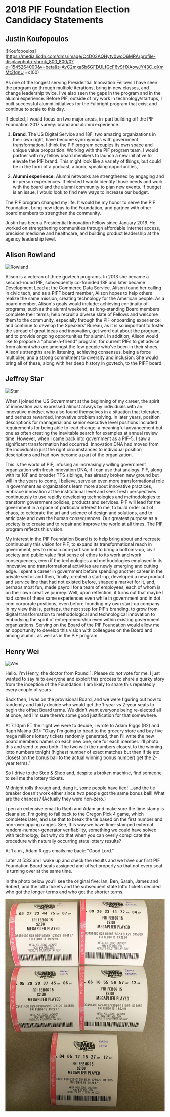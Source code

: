 # 2018 PIF Foundation Election Candidacy Statements

## Justin Koufopoulos

![Koufopoulos](https://media.licdn.com/dms/image/C4D03AQHytv0wcO6MRA/profile-displayphoto-shrink_800_800/0?e=1545264000&v=beta&t=AvC2mxa6b6GFDULfGcF6vSHXAowJY43C_qXmMt3fgnU =x100)

As one of the longest serving Presidential Innovation Fellows I have seen the program go through multiple iterations, bring in new classes, and change leadership twice. I’ve also seen the gaps in the program and in the alumni experience. Before PIF, outside of my work in technology/startups, I built successful alumni initiatives for the Fulbright program that exist and continue to scale to this day.

If elected, I would focus on two major areas, in-part building off the PIF Foundation 2017 survey: brand and alumni experience.

1. **Brand**. The US Digital Service and 18F, two amazing organizations in their own right, have become synonymous with government transformation. I think the PIF program occupies its own space and unique value proposition. Working with the PIF program team, I would partner with my fellow board members to launch a new initiative to elevate the PIF brand. This might look like a variety of things, but could be in the form of a podcast, a book, speaking opportunities,

2. **Alumni experience**. Alumni networks are strengthened by engaging and in-person experiences. If elected I would identify those needs and work with the board and the alumni community to plan new events. If budget is an issue, I would look to find new ways to increase our budget.

The PIF program changed my life. It would be my honor to serve the PIF Foundation, bring new ideas to the Foundation,  and partner with other board members to strengthen the community.

Justin has been a Presidential Innovation Fellow since January 2016. He worked on strengthening communities through affordable Internet access, precision medicine and healthcare, and building product leadership at the agency leadership level.


## Alison Rowland

![Rowland](https://avatars1.githubusercontent.com/u/166715?s=460&v=4)

Alison is a veteran of three govtech programs. In 2013 she became a second-round PIF, subsequently co-founded 18F and later became Development Lead at the Commerce Data Service. Alison found her calling in civic tech, and as a PIFF board member, Alison hopes to help others realize the same mission, creating technology for the American people. As a board member, Alison's goals would include: achieving continuity of programs, such as the alumni weekend, as long-standing Board members complete their terms; help recruit a diverse slate of Fellows and welcome them to the community, especially through the PIF onboarding experience; and continue to develop the Speakers' Bureau, as it is so important to foster the spread of great ideas and innovation, get word out about the program, and to provide ongoing opportunities for alumni. In addition, Alison would like to propose a "phone-a-friend" program, for current PIFs to get advice from alumni who are amongst the few people who've been in their shoes. Alison's strengths are in listening, achieving consensus, being a force multiplier, and a strong commitment to diversity and inclusion. She would bring all of these, along with her deep history in govtech, to the PIFF board.

## Jeffrey Star

![Star](https://presidentialinnovationfellows.gov/assets/images/2017/starr-jeffrey-headshot.jpg)

When I joined the US Government at the beginning of my career, the spirit of innovation was expressed almost always by individuals with an innovative mindset who also found themselves in a situation that tolerated, and perhaps rewarded, innovative problem solving.  In later years, position descriptions for managerial and senior executive level positions included requirements for being able to lead change, a meaningful advancement but one as often creating the inevitable search for examples at annual review time.  However, when I came back into government as a PIF-5, I saw a significant transformation had occurred.  Innovation DNA had moved from the individual in just the right circumstances to individual position descriptions and had now become a part of the organization.  

This is the world of PIF, infusing an increasingly willing government organization with fresh innovation DNA, if I can use that analogy.  PIF, along with its 18F and broader TTS siblings, has already broken new ground but will in the years to come, I believe, serve an even more transformational role in government as organizations learn more about innovative practices, embrace innovation at the institutional level and seek fresh perspectives continuously to use rapidly developing technologies and methodologies to transform government policies, products and services.  PIF will lead for the government in a space of particular interest to me, to build order out of chaos, to celebrate the art and science of design and solutions, and to anticipate and own the human consequences.  Our greatest purpose as a society is to create and to repair and improve the world at all times.  The PIF program reflects this vision.  

My interest in the PIF Foundation Board is to help bring about and recreate continuously this vision for PIF, to expand its transformational reach in government, yes to remain non-partisan but to bring a bottoms-up, civil society and public value first sense of ethos to its work and work consequences, even if the technologies and methodologies employed in its innovative and transformational activities are newly emerging and cutting edge.  I spent a career in government before spending another career in the private sector and then, finally, created a start-up, developed a new product and service line that had not existed before, shaped a market for it, and, perhaps most fun, made payroll for a team of employees, each of whom is on their own creative journey. Well, upon reflection, it turns out that maybe I had some of these same experiences even while in government and in dot com corporate positions, even before founding my own start-up company.  In my view this is, perhaps, the next step for PIF’s branding, to grow from digital transformation to methodological and technological innovation to embodying the spirit of entrepreneurship even within existing government organizations.  Serving on the Board of the PIF Foundation would allow me an opportunity to develop this vision with colleagues on the Board and among alumni, as well as in the PIF program.

## Henry Wei

![Wei](https://media.licdn.com/dms/image/C4D03AQFHBQo3qRnCOQ/profile-displayphoto-shrink_800_800/0?e=1544054400&v=beta&t=8LGsJENH6EoHWg4Uovu-V_FGPFFG9SNQEm08fDNTn_4)

Hello. I'm Henry, the doctor from Round 1.  Please do *not* vote for me.  I just wanted to say hi to everyone and exploit this process to share a quirky story from the inception of the Foundation.  I am likely to share this repeatedly every couple of years.

Back then, I was on the provisional Board, and we were figuring out how to randomly and fairly decide who would get the 1-year vs 2-year seats to begin the offset Board terms.  We didn’t want everyone being re-elected all at once, and I’m sure there’s some good justification for that somewhere.

At 7:10pm ET the night we were to decide, I wrote to Adam Riggs (R2) and Raph Majma (R1):  "Okay I'm going to head to the grocery store and buy five mega millions lottery tickets randomly generated, then I'll write the new board members names on each new one, one for each member. I'll photo this and send to you both. The two with the numbers closest to the winning lotto numbers tonight (highest number of exact matches but then if tie etc closest on the bonus ball to the actual winning bonus number) get the 2-year terms."  

So I drive to the Stop & Shop and, despite a broken machine, find someone to sell me the lottery tickets.

Midnight rolls through and, dang it, some people have tied!  ...and the tie breaker doesn't work either since *two* people got the same bonus ball!  What are the chances?  (Actually they were non-zero.)

I pen an extensive email to Raph and Adam and make sure the time stamp is clear also.   I'm going to fall back to the Oregon Pick 4 game, which completes later, and use that to break the tie based on the first number and non-overlapping ranges.  See, this way we have time-stamped external random-number-generator verifiability, something we could have solved with technology, but why do that when you can overly
complicate the procedure with naturally occurring state lottery results?

At 1 a.m., Adam Riggs emails me back: "Good Lord."

Later at 5:33 am I wake up and check the results and we have our first PIF Foundation Board seats assigned and offset properly so that not every seat is turning over at the same time.  

In the photo below you’ll see the original five: Ian, Ben, Sarah, James and Robert, and the lotto tickets and the subsequent state lotto tickets decided who got the longer terms and who got the shorter terms.

![lotto](lotto.jpeg)
